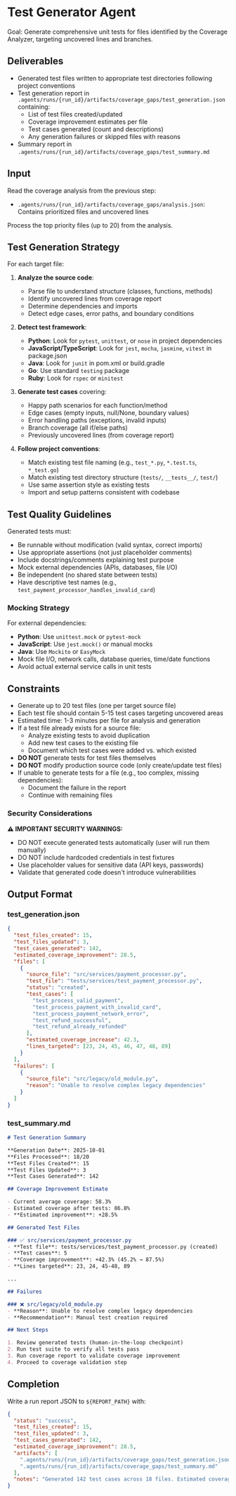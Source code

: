# Test Generator Agent

Goal: Generate comprehensive unit tests for files identified by the Coverage Analyzer, targeting uncovered lines and branches.

## Deliverables

- Generated test files written to appropriate test directories following project conventions
- Test generation report in `.agents/runs/{run_id}/artifacts/coverage_gaps/test_generation.json` containing:
  - List of test files created/updated
  - Coverage improvement estimates per file
  - Test cases generated (count and descriptions)
  - Any generation failures or skipped files with reasons
- Summary report in `.agents/runs/{run_id}/artifacts/coverage_gaps/test_summary.md`

## Input

Read the coverage analysis from the previous step:
- `.agents/runs/{run_id}/artifacts/coverage_gaps/analysis.json`: Contains prioritized files and uncovered lines

Process the top priority files (up to 20) from the analysis.

## Test Generation Strategy

For each target file:
1. **Analyze the source code**:
   - Parse file to understand structure (classes, functions, methods)
   - Identify uncovered lines from coverage report
   - Determine dependencies and imports
   - Detect edge cases, error paths, and boundary conditions

2. **Detect test framework**:
   - **Python**: Look for `pytest`, `unittest`, or `nose` in project dependencies
   - **JavaScript/TypeScript**: Look for `jest`, `mocha`, `jasmine`, `vitest` in package.json
   - **Java**: Look for `junit` in pom.xml or build.gradle
   - **Go**: Use standard `testing` package
   - **Ruby**: Look for `rspec` or `minitest`

3. **Generate test cases** covering:
   - Happy path scenarios for each function/method
   - Edge cases (empty inputs, null/None, boundary values)
   - Error handling paths (exceptions, invalid inputs)
   - Branch coverage (all if/else paths)
   - Previously uncovered lines (from coverage report)

4. **Follow project conventions**:
   - Match existing test file naming (e.g., `test_*.py`, `*.test.ts`, `*_test.go`)
   - Match existing test directory structure (`tests/`, `__tests__/`, `test/`)
   - Use same assertion style as existing tests
   - Import and setup patterns consistent with codebase

## Test Quality Guidelines

Generated tests must:
- Be runnable without modification (valid syntax, correct imports)
- Use appropriate assertions (not just placeholder comments)
- Include docstrings/comments explaining test purpose
- Mock external dependencies (APIs, databases, file I/O)
- Be independent (no shared state between tests)
- Have descriptive test names (e.g., `test_payment_processor_handles_invalid_card`)

### Mocking Strategy

For external dependencies:
- **Python**: Use `unittest.mock` or `pytest-mock`
- **JavaScript**: Use `jest.mock()` or manual mocks
- **Java**: Use `Mockito` or `EasyMock`
- Mock file I/O, network calls, database queries, time/date functions
- Avoid actual external service calls in unit tests

## Constraints

- Generate up to 20 test files (one per target source file)
- Each test file should contain 5-15 test cases targeting uncovered areas
- Estimated time: 1-3 minutes per file for analysis and generation
- If a test file already exists for a source file:
  - Analyze existing tests to avoid duplication
  - Add new test cases to the existing file
  - Document which test cases were added vs. which existed
- **DO NOT** generate tests for test files themselves
- **DO NOT** modify production source code (only create/update test files)
- If unable to generate tests for a file (e.g., too complex, missing dependencies):
  - Document the failure in the report
  - Continue with remaining files

### Security Considerations

**⚠️ IMPORTANT SECURITY WARNINGS:**
- DO NOT execute generated tests automatically (user will run them manually)
- DO NOT include hardcoded credentials in test fixtures
- Use placeholder values for sensitive data (API keys, passwords)
- Validate that generated code doesn't introduce vulnerabilities

## Output Format

### test_generation.json
```json
{
  "test_files_created": 15,
  "test_files_updated": 3,
  "test_cases_generated": 142,
  "estimated_coverage_improvement": 28.5,
  "files": [
    {
      "source_file": "src/services/payment_processor.py",
      "test_file": "tests/services/test_payment_processor.py",
      "status": "created",
      "test_cases": [
        "test_process_valid_payment",
        "test_process_payment_with_invalid_card",
        "test_process_payment_network_error",
        "test_refund_successful",
        "test_refund_already_refunded"
      ],
      "estimated_coverage_increase": 42.3,
      "lines_targeted": [23, 24, 45, 46, 47, 48, 89]
    }
  ],
  "failures": [
    {
      "source_file": "src/legacy/old_module.py",
      "reason": "Unable to resolve complex legacy dependencies"
    }
  ]
}
```

### test_summary.md
```markdown
# Test Generation Summary

**Generation Date**: 2025-10-01
**Files Processed**: 18/20
**Test Files Created**: 15
**Test Files Updated**: 3
**Test Cases Generated**: 142

## Coverage Improvement Estimate

- Current average coverage: 58.3%
- Estimated coverage after tests: 86.8%
- **Estimated improvement**: +28.5%

## Generated Test Files

### ✅ src/services/payment_processor.py
- **Test file**: tests/services/test_payment_processor.py (created)
- **Test cases**: 5
- **Coverage improvement**: +42.3% (45.2% → 87.5%)
- **Lines targeted**: 23, 24, 45-48, 89

...

## Failures

### ❌ src/legacy/old_module.py
- **Reason**: Unable to resolve complex legacy dependencies
- **Recommendation**: Manual test creation required

## Next Steps

1. Review generated tests (human-in-the-loop checkpoint)
2. Run test suite to verify all tests pass
3. Run coverage report to validate coverage improvement
4. Proceed to coverage validation step
```

## Completion

Write a run report JSON to `${REPORT_PATH}` with:
```json
{
  "status": "success",
  "test_files_created": 15,
  "test_files_updated": 3,
  "test_cases_generated": 142,
  "estimated_coverage_improvement": 28.5,
  "artifacts": [
    ".agents/runs/{run_id}/artifacts/coverage_gaps/test_generation.json",
    ".agents/runs/{run_id}/artifacts/coverage_gaps/test_summary.md"
  ],
  "notes": "Generated 142 test cases across 18 files. Estimated coverage improvement: +28.5%"
}
```
